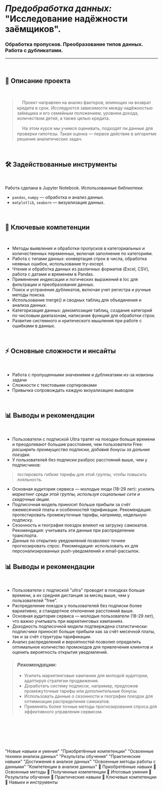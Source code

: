#   _Предобработка данных:_ <br> "Исследование надёжности заёмщиков". <br>
### Обработка пропусков. Преобразование типов данных. Работа с дубликатами.
 

***
<br>

## 📌 Описание проекта

<br>


>ᅠ Проект направлен на анализ факторов, влияющих на возврат кредита в срок. Исследуются зависимости между надёжностью заёмщика и его семейным положением, уровнем дохода, количеством детей, а также целью кредита.
>
>ᅠ На этом курсе мы учимся оценивать, подходят ли данные для проверки гипотезы. Такая  оценка — первое действие в алгоритме решения аналитических задач. 

<br>


## 🛠 Задействованные инструменты

<br>

Работа сделана в Jupyter Notebook. Использованные библиотеки:
- `pandas`, `numpy` — обработка и анализ данных.
- `matplotlib`, `seaborn` — визуализация данных.

<br>


## 🎯 Ключевые компетенции

<br>

- Методы выявления и обработки пропусков в категориальных и количественных переменных, включая заполнение по категориям.
- Работа с типами данных: конвертация строк в числа, обработка неявных ошибок, использование try-except.
- Чтение и обработка данных из различных форматов (Excel, CSV), работа с датами и временем в Pandas.
- Применение индексации и логических выражений в loc для фильтрации и преобразования данных.
- Поиск и устранение дубликатов, включая учет регистра и ручные методы поиска.
- Использование merge() и сводных таблиц для объединения и анализа данных.
- Категоризация данных: декомпозиция таблиц, создание категорий по числовым диапазонам, написание функций для обработки строк.
- Развитие системного и критического мышления при работе с ошибками в данных.

<br>

## ⚡ Основные сложности и инсайты

<br>


- Работа с пропущенными значениями и дубликатами из-за новизны задачи
- Сложности с текстовыми сортировками
- Привычка сопровождать каждую визуализацию выводом

<br>

## 📊 Выводы и рекомендации

<br>

- Пользователи с подпиской Ultra тратят на поездки больше времени и преодолевают большие расстояния, чем пользователи Free: _расширить преимущества подписки, добавив бонусы за дальние поездки._
- У пользователей без подписки разброс расстояний выше, чем у подписчиков: 
> _тестировать гибкие тарифы для этой группы, чтобы повысить лояльность._
- Основная аудитория сервиса — молодые люди (18-29 лет): _усилить маркетинг среди этой группы, используя социальные сети и скидочные акции._
- Подписочная модель приносит больше прибыли за счёт ежемесячной платы и особенностей тарификации. Рекомендация: протестировать промежуточные тарифы, например, недельную подписку.
- Сезонность и география поездок влияют на загрузку самокатов. Рекомендация: учитывать эти данные при распределении транспорта.
- Данные по открытию уведомлений позволяют точнее прогнозировать спрос. Рекомендация: использовать их для персонализированных push-уведомлений и email-рассылок.

## 📊 Выводы и рекомендации

<br>

- Пользователи с подпиской "ultra" проводят в поездках больше времени, а их средняя дистанция за месяц выше, чем у пользователей "free".  
- Распределение поездок у пользователей без подписки более вариативно, а стандартное отклонение расстояний выше.  
- Основная аудитория сервиса — молодые пользователи (18-29 лет), что важно учитывать при маркетинговых кампаниях.  
- Доходность подписочной модели подтверждена статистически: подписчики приносят больше прибыли как за счёт месячной платы, так и за счёт структуры тарификации.  
- Анализ распределений и вероятностей позволил определить оптимальное количество промокодов для привлечения клиентов и оценить вероятность открытия уведомлений.  

> ### ***Рекомендации:***  
> - Усилить маркетинговые кампании для молодой аудитории, адаптируя стратегии продвижения.  
> - Доработать систему подписок, например, предложив промежуточные тарифы или дополнительные бонусы.  
> - Использовать данные о сезонности и географии поездок для оптимизации распределения самокатов.  
> - Применять более точные методы прогнозирования спроса для эффективного управления сервисом.



<br><br><br><br><br>

"Новые навыки и умения"
"Приобретённые компетенции"
"Освоенные техники анализа данных"
"Результаты обучения"
"Практические навыки"
"Достижения в анализе данных"
"Освоенные методы работы с данными"
"Компетенции в анализе данных"
🎯 Приобретённые навыки
🎯 Освоенные методы
🎯 Полученные компетенции
🎯 Итоговые умения
🎯 Результаты обучения
🎯 Практические навыки
🎯 Ключевые компетенции
🎯 Навыки и инструменты

